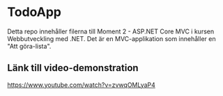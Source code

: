 # TodoApp
Detta repo innehåller filerna till Moment 2 - ASP.NET Core MVC i kursen Webbutveckling med .NET. Det är en MVC-applikation som innehåller en "Att göra-lista".

## Länk till video-demonstration
https://www.youtube.com/watch?v=zvwqOMLyaP4
